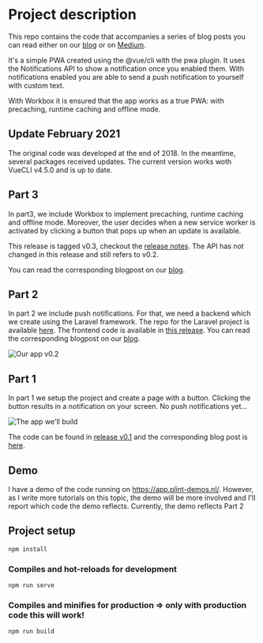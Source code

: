# Project description
This repo contains the code that accompanies a series of blog posts you can read either on our [blog](https://www.blog.plint-sites.nl)
or on [Medium](https://medium.com/plint-sites).

It's a simple PWA created using the @vue/cli with the pwa plugin. It uses the
Notifications API to show a notification once you enabled them. With notifications enabled
you are able to send a push notification to yourself with custom text.

With Workbox it is ensured that the app works as a true PWA: with precaching, runtime caching and offline mode.

## Update February 2021
The original code was developed at the end of 2018. In the meantime, several packages received updates. The current version works woth VueCLI v4.5.0 and is up to date. 
## Part 3
In part3, we include Workbox to implement precaching, runtime caching and offline mode. Moreover, the user
decides when a new service worker is activated by clicking a button that pops up when an update is available.

This release is tagged v0.3, checkout the [release notes](https://github.com/pimhooghiemstra/plintpwa-vue-1/releases/tag/v0.3).
The API has not changed in this release and still refers to v0.2.

You can read the corresponding blogpost on our [blog](https://www.blog.plint-sites.nl/adding-workbox-to-a-vue-cli-pwa/).

## Part 2
In part 2 we include push notifications. For that, we need a backend which we create using the Laravel
framework. The repo for the Laravel project is available [here](https://github.com/pimhooghiemstra/plint-pwa-api). The frontend code is available in [this release](https://github.com/pimhooghiemstra/plintpwa-vue-1/releases/tag/v0.2). You can read the corresponding blogpost on our [blog](https://www.blog.plint-sites.nl/how-to-add-push-notifications-to-a-progressive-web-app/).

![Our app v0.2](https://www.blog.plint-sites.nl/wordpress/wp-content/uploads/2018/11/notify-with-push.png)

## Part 1
In part 1 we setup the project and create a page with a button. Clicking the button results in a
notification on your screen. No push notifications yet...

![The app we'll build](https://www.blog.plint-sites.nl/wordpress/wp-content/uploads/2018/10/app-homepage.png)

The code can be found in [release v0.1](https://github.com/pimhooghiemstra/plintpwa-vue-1/releases/tag/v0.1) and
the corresponding blog post is [here](https://www.blog.plint-sites.nl/progressive-web-app-using-vue-cli-3/).

## Demo
I have a demo of the code running on https://app.plint-demos.nl/. However, as I write more tutorials on this topic, the demo
will be more involved and I'll report which code the demo reflects. Currently, the demo reflects Part 2

## Project setup
```
npm install
```

### Compiles and hot-reloads for development
```
npm run serve
```

### Compiles and minifies for production => only with production code this will work!
```
npm run build
```
